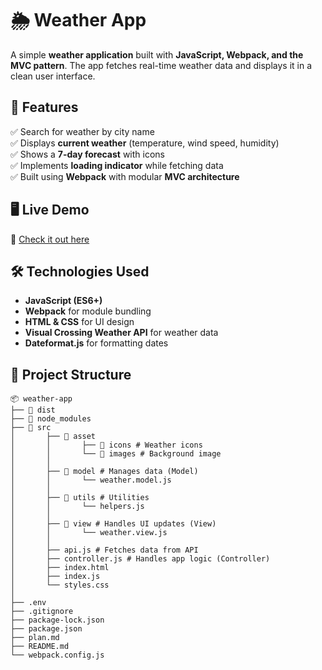 # 🌦️ Weather App

A simple **weather application** built with **JavaScript, Webpack, and the MVC pattern**. The app fetches real-time weather data and displays it in a clean user interface.

## 🚀 Features
✅ Search for weather by city name  
✅ Displays **current weather** (temperature, wind speed, humidity)  
✅ Shows a **7-day forecast** with icons  
✅ Implements **loading indicator** while fetching data  
✅ Built using **Webpack** with modular **MVC architecture**  

## 🖥️ Live Demo
🔗 [Check it out here](YOUR_LIVE_DEMO_URL)  

## 🛠️ Technologies Used
- **JavaScript (ES6+)**
- **Webpack** for module bundling
- **HTML & CSS** for UI design
- **Visual Crossing Weather API** for weather data
- **Dateformat.js** for formatting dates

## 📂 Project Structure
    📦 weather-app
    ├── 📂 dist
    ├── 📂 node_modules
    ├── 📂 src
    │       ├── 📂 asset
    │       │       ├── 📂 icons # Weather icons
    │       │       └── 📂 images # Background image
    │       │
    │       ├── 📂 model # Manages data (Model)
    │       │       └── weather.model.js 
    │       │
    │       ├── 📂 utils # Utilities
    │       │       └── helpers.js
    │       │
    │       ├── 📂 view # Handles UI updates (View)
    │       │       └── weather.view.js
    │       │
    │       ├── api.js # Fetches data from API
    │       ├── controller.js # Handles app logic (Controller)
    │       ├── index.html
    │       ├── index.js
    │       └── styles.css
    │       
    ├── .env
    ├── .gitignore
    ├── package-lock.json
    ├── package.json
    ├── plan.md
    ├── README.md
    └── webpack.config.js